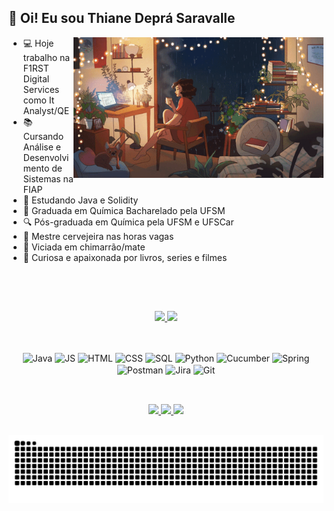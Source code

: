 ## 👋 Oi! Eu sou Thiane Deprá Saravalle

<img align="right" alt="Coding" width="400" src="./src/girltea.gif">

- 💻 Hoje trabalho na F1RST Digital Services como It Analyst/QE
- 📚 Cursando Análise e Desenvolvimento de Sistemas na FIAP
- 📖 Estudando Java e Solidity
- 🔭 Graduada em Química Bacharelado pela UFSM
- 🔍 Pós-graduada em Química pela UFSM e UFSCar
- 🍺 Mestre cervejeira nas horas vagas
- 🧉 Viciada em chimarrão/mate
- 🎥 Curiosa e apaixonada por livros, series e filmes
<br>

##

<div align="center">
  <br>
  <a href="https://github.com/thidepra">
    <img height="180em" src="https://github-readme-stats.vercel.app/api?username=thidepra&show_icons=true&theme=dracula&include_all_commits=true&count_private=true"/> <img height="180em" src="https://github-readme-stats.vercel.app/api/top-langs/?username=thidepra&layout=compact&langs_count=16&theme=dracula"/>
  </a>
</div>

##

<div align="center" style="display: inline_block"><br>
  <img align="center" alt="Java" height="30" width="40" src="https://cdn.jsdelivr.net/gh/devicons/devicon@latest/icons/java/java-original.svg"/>
  <img align="center" alt="JS" height="30" width="40" src="https://cdn.jsdelivr.net/gh/devicons/devicon@latest/icons/javascript/javascript-original.svg"/>
  <img align="center" alt="HTML" height="30" width="40" src="https://cdn.jsdelivr.net/gh/devicons/devicon@latest/icons/html5/html5-original.svg"/>
  <img align="center" alt="CSS" height="30" width="40" src="https://cdn.jsdelivr.net/gh/devicons/devicon@latest/icons/css3/css3-original.svg"/>  
  <img align="center" alt="SQL" height="30" width="40" src="https://cdn.jsdelivr.net/gh/devicons/devicon@latest/icons/sqldeveloper/sqldeveloper-original.svg"/>
  <img align="center" alt="Python" height="30" width="40" src="https://cdn.jsdelivr.net/gh/devicons/devicon@latest/icons/python/python-original.svg"/>
  <img align="center" alt="Cucumber" height="30" width="40" src="https://cdn.jsdelivr.net/gh/devicons/devicon@latest/icons/cucumber/cucumber-plain.svg"/> 
  <img align="center" alt="Spring" height="30" width="40" src="https://cdn.jsdelivr.net/gh/devicons/devicon@latest/icons/spring/spring-original.svg"/>
  <img align="center" alt="Postman" height="30" width="40" src="https://cdn.jsdelivr.net/gh/devicons/devicon@latest/icons/postman/postman-original.svg"/>
  <img align="center" alt="Jira" height="30" width="40" src="https://cdn.jsdelivr.net/gh/devicons/devicon@latest/icons/jira/jira-original.svg"/>
  <img align="center" alt="Git" height="30" width="40" src="https://cdn.jsdelivr.net/gh/devicons/devicon@latest/icons/git/git-original.svg"/>
</div>

##


<div align="center"><br>
  <a href="https://www.linkedin.com/in/thianedepra/" target="_blank"><img src="https://img.shields.io/badge/LinkedIn-0077B5?style=for-the-badge&logo=linkedin&logoColor=white"target="_blank">
  </a>
  <a href="https://instagram.com/thidepra" target="_blank"><img src="https://img.shields.io/badge/-Instagram-%23E4405F?style=for-the-badge&logo=instagram&logoColor=white" target="_blank">
  </a>
  <a href = "mailto:thianedepra@gmail.com"><img src="https://img.shields.io/badge/-Gmail-%23333?style=for-the-badge&logo=gmail&logoColor=white" target="_blank"></a>
</div>

##

<picture align="center">
  <source media="(prefers-color-scheme: dark)" srcset="https://raw.githubusercontent.com/thidepra/thidepra/output/github-contribution-grid-snake-dark.svg">
  <source media="(prefers-color-scheme: light)" srcset="https://raw.githubusercontent.com/thidepra/thidepra/output/github-contribution-grid-snake-dark.svg">
  <img align="center" alt="github contribution grid snake animation" src="https://raw.githubusercontent.com/thidepra/thidepra/output/github-contribution-grid-snake.svg">
</picture>

##
